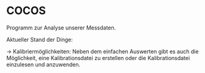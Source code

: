# COCOS
Programm zur Analyse unserer Messdaten.

Aktueller Stand der Dinge:

-> Kalibriermöglichkeiten: Neben dem einfachen Auswerten gibt es auch die Möglichkeit, eine Kalibrationsdatei zu erstellen oder die Kalibrationsdatei einzulesen und anzuwenden.
